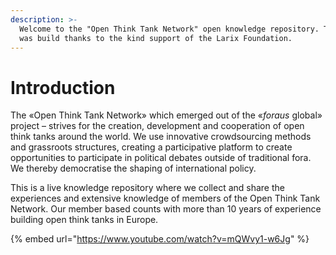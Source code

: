 ```yaml
---
description: >-
  Welcome to the "Open Think Tank Network" open knowledge repository. This site
  was build thanks to the kind support of the Larix Foundation.
---
```


# Introduction

The «Open Think Tank Network» which emerged out of the «_foraus_ global» project – strives for the creation, development and cooperation of open think tanks around the world. We use innovative crowdsourcing methods and grassroots structures, creating a participative platform to create opportunities to participate in political debates outside of traditional fora. We thereby democratise the shaping of international policy.

This is a live knowledge repository where we collect and share the experiences and extensive knowledge of  members of the Open Think Tank Network. Our member based counts with more than 10 years of experience building open think tanks in Europe.  

{% embed url="https://www.youtube.com/watch?v=mQWvy1-w6Jg" %}

